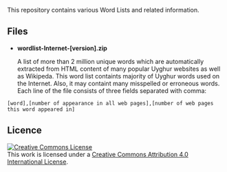 This repository contains various Word Lists and related information.

Files
---
* **wordlist-Internet-[version].zip**

  A list of more than 2 million unique words which are automatically extracted from HTML content of many popular Uyghur websites as well as Wikipeda. This word list containts majority of Uyghur words used on the Internet. Also, it may containt many misspelled or erroneous words. Each line of the file consists of three fields separated with comma:
 
 
 `[word],[number of appearance in all web pages],[number of web pages this word appeared in]`



Licence
-------
<a rel="license" href="http://creativecommons.org/licenses/by/4.0/deed.en_US"><img alt="Creative Commons License" style="border-width:0" src="http://i.creativecommons.org/l/by/4.0/88x31.png" /></a><br />This <span xmlns:dct="http://purl.org/dc/terms/" href="http://purl.org/dc/dcmitype/Text" rel="dct:type">work</span> is licensed under a <a rel="license" href="http://creativecommons.org/licenses/by/4.0/deed.en_US">Creative Commons Attribution 4.0 International License</a>.
